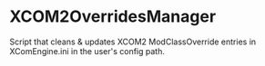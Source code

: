 # XCOM2OverridesManager
Script that cleans &amp; updates XCOM2 ModClassOverride entries in XComEngine.ini in the user's config path.
